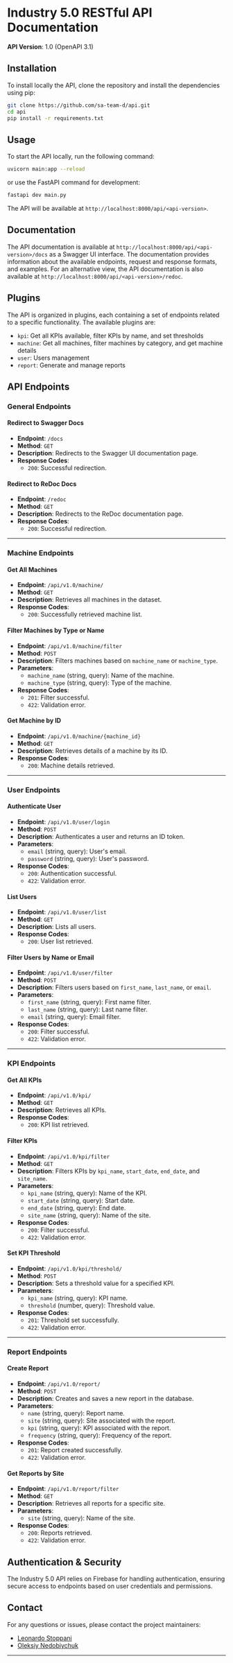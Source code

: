 # Industry 5.0 RESTful API Documentation

**API Version**: 1.0 (OpenAPI 3.1)

## Installation
To install locally the API, clone the repository and install the dependencies using pip:
```bash
git clone https://github.com/sa-team-d/api.git
cd api
pip install -r requirements.txt
```

## Usage
To start the API locally, run the following command:
```bash
uvicorn main:app --reload
```
or use the FastAPI command for development:
```bash
fastapi dev main.py
```
The API will be available at `http://localhost:8000/api/<api-version>`.

## Documentation
The API documentation is available at `http://localhost:8000/api/<api-version>/docs` as a Swagger UI interface. The documentation provides information about the available endpoints, request and response formats, and examples. For an alternative view, the API documentation is also available at `http://localhost:8000/api/<api-version>/redoc`.

## Plugins
The API is organized in plugins, each containing a set of endpoints related to a specific functionality. The available plugins are:
- `kpi`: Get all KPIs available, filter KPIs by name, and set thresholds
- `machine`: Get all machines, filter machines by category, and get machine details
- `user`: Users management
- `report`: Generate and manage reports

## API Endpoints

### General Endpoints

#### Redirect to Swagger Docs
- **Endpoint**: `/docs`
- **Method**: `GET`
- **Description**: Redirects to the Swagger UI documentation page.
- **Response Codes**:
  - `200`: Successful redirection.

#### Redirect to ReDoc Docs
- **Endpoint**: `/redoc`
- **Method**: `GET`
- **Description**: Redirects to the ReDoc documentation page.
- **Response Codes**:
  - `200`: Successful redirection.

---

### Machine Endpoints

#### Get All Machines
- **Endpoint**: `/api/v1.0/machine/`
- **Method**: `GET`
- **Description**: Retrieves all machines in the dataset.
- **Response Codes**:
  - `200`: Successfully retrieved machine list.

#### Filter Machines by Type or Name
- **Endpoint**: `/api/v1.0/machine/filter`
- **Method**: `POST`
- **Description**: Filters machines based on `machine_name` or `machine_type`.
- **Parameters**:
  - `machine_name` (string, query): Name of the machine.
  - `machine_type` (string, query): Type of the machine.
- **Response Codes**:
  - `201`: Filter successful.
  - `422`: Validation error.

#### Get Machine by ID
- **Endpoint**: `/api/v1.0/machine/{machine_id}`
- **Method**: `GET`
- **Description**: Retrieves details of a machine by its ID.
- **Response Codes**:
  - `200`: Machine details retrieved.

---

### User Endpoints

#### Authenticate User
- **Endpoint**: `/api/v1.0/user/login`
- **Method**: `POST`
- **Description**: Authenticates a user and returns an ID token.
- **Parameters**:
  - `email` (string, query): User's email.
  - `password` (string, query): User's password.
- **Response Codes**:
  - `200`: Authentication successful.
  - `422`: Validation error.

#### List Users
- **Endpoint**: `/api/v1.0/user/list`
- **Method**: `GET`
- **Description**: Lists all users.
- **Response Codes**:
  - `200`: User list retrieved.

#### Filter Users by Name or Email
- **Endpoint**: `/api/v1.0/user/filter`
- **Method**: `POST`
- **Description**: Filters users based on `first_name`, `last_name`, or `email`.
- **Parameters**:
  - `first_name` (string, query): First name filter.
  - `last_name` (string, query): Last name filter.
  - `email` (string, query): Email filter.
- **Response Codes**:
  - `200`: Filter successful.
  - `422`: Validation error.

---

### KPI Endpoints

#### Get All KPIs
- **Endpoint**: `/api/v1.0/kpi/`
- **Method**: `GET`
- **Description**: Retrieves all KPIs.
- **Response Codes**:
  - `200`: KPI list retrieved.

#### Filter KPIs
- **Endpoint**: `/api/v1.0/kpi/filter`
- **Method**: `GET`
- **Description**: Filters KPIs by `kpi_name`, `start_date`, `end_date`, and `site_name`.
- **Parameters**:
  - `kpi_name` (string, query): Name of the KPI.
  - `start_date` (string, query): Start date.
  - `end_date` (string, query): End date.
  - `site_name` (string, query): Name of the site.
- **Response Codes**:
  - `200`: Filter successful.
  - `422`: Validation error.

#### Set KPI Threshold
- **Endpoint**: `/api/v1.0/kpi/threshold/`
- **Method**: `POST`
- **Description**: Sets a threshold value for a specified KPI.
- **Parameters**:
  - `kpi_name` (string, query): KPI name.
  - `threshold` (number, query): Threshold value.
- **Response Codes**:
  - `201`: Threshold set successfully.
  - `422`: Validation error.

---

### Report Endpoints

#### Create Report
- **Endpoint**: `/api/v1.0/report/`
- **Method**: `POST`
- **Description**: Creates and saves a new report in the database.
- **Parameters**:
  - `name` (string, query): Report name.
  - `site` (string, query): Site associated with the report.
  - `kpi` (string, query): KPI associated with the report.
  - `frequency` (string, query): Frequency of the report.
- **Response Codes**:
  - `201`: Report created successfully.
  - `422`: Validation error.

#### Get Reports by Site
- **Endpoint**: `/api/v1.0/report/filter`
- **Method**: `GET`
- **Description**: Retrieves all reports for a specific site.
- **Parameters**:
  - `site` (string, query): Name of the site.
- **Response Codes**:
  - `200`: Reports retrieved.
  - `422`: Validation error.

## Authentication & Security

The Industry 5.0 API relies on Firebase for handling authentication, ensuring secure access to endpoints based on user credentials and permissions.

## Contact
For any questions or issues, please contact the project maintainers:
- [Leonardo Stoppani](https://github.com/lilf4p)
- [Oleksiy Nedobiychuk](https://github.com/lesi-nedo)

---

